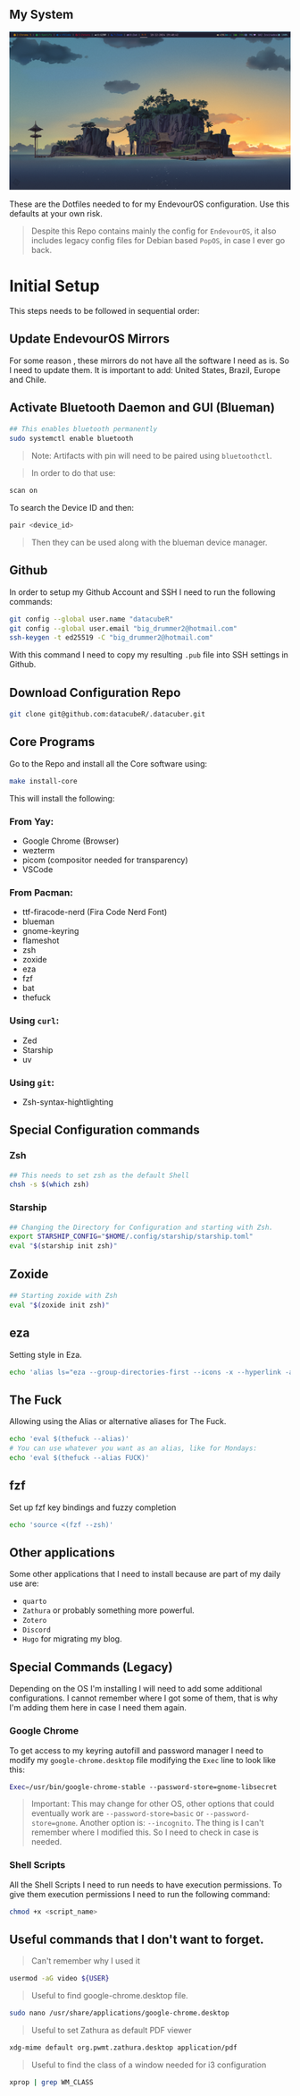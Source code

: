 ## My System

![](my_desktop.png)

These are the Dotfiles needed to for my EndevourOS configuration. Use this defaults at your own risk.

> Despite this Repo contains mainly the config for `EndevourOS`, it also includes legacy config files for Debian based `PopOS`, in case I ever go back.

# Initial Setup

This steps needs to be followed in sequential order:

## Update EndevourOS Mirrors

For some reason , these mirrors do not have all the software I need as is. So I need to update them. It is important to add: United States, Brazil, Europe and Chile.

## Activate Bluetooth Daemon and GUI (Blueman)

```bash
## This enables bluetooth permanently
sudo systemctl enable bluetooth
```
> Note: Artifacts with pin will need to be paired using `bluetoothctl`.

> In order to do that use:

```bash
scan on
```

To search the Device ID and then:

```bash
pair <device_id>
```

> Then they can be used along with the blueman device manager.

## Github

In order to setup my Github Account and SSH I need to run the following commands:

```bash
git config --global user.name "datacubeR"
git config --global user.email "big_drummer2@hotmail.com"
ssh-keygen -t ed25519 -C "big_drummer2@hotmail.com"
```

With this command I need to copy my resulting `.pub` file into SSH settings in Github.

## Download Configuration Repo

```bash
git clone git@github.com:datacubeR/.datacuber.git
```

## Core Programs

Go to the Repo and install all the Core software using:

```bash
make install-core
```

This will install the following:

### From Yay:
  * Google Chrome (Browser)
  * wezterm
  * picom (compositor needed for transparency)
  * VSCode


### From Pacman:
  * ttf-firacode-nerd (Fira Code Nerd Font)
  * blueman
  * gnome-keyring
  * flameshot
  * zsh
  * zoxide
  * eza
  * fzf
  * bat
  * thefuck

### Using `curl`:
  * Zed
  * Starship
  * uv

### Using `git`:
  * Zsh-syntax-hightlighting


## Special Configuration commands

### Zsh
```bash
## This needs to set zsh as the default Shell
chsh -s $(which zsh)
```

### Starship

```bash
## Changing the Directory for Configuration and starting with Zsh.
export STARSHIP_CONFIG="$HOME/.config/starship/starship.toml"
eval "$(starship init zsh)"
```
## Zoxide

```bash
## Starting zoxide with Zsh
eval "$(zoxide init zsh)"
```

## eza

Setting style in Eza.
```bash
echo 'alias ls="eza --group-directories-first --icons -x --hyperlink -a --show-symlinks --color=always"'
```

## The Fuck

Allowing using the Alias or alternative aliases for The Fuck.
```bash
echo 'eval $(thefuck --alias)'
# You can use whatever you want as an alias, like for Mondays:
echo 'eval $(thefuck --alias FUCK)'
```

## fzf

Set up fzf key bindings and fuzzy completion
```bash
echo 'source <(fzf --zsh)'
```

## Other applications

Some other applications that I need to install because are part of my daily use are:

* `quarto`
* `Zathura` or probably something more powerful.
* `Zotero`
* `Discord`
* `Hugo` for migrating my blog.


## Special Commands (Legacy)
Depending on the OS I'm installing I will need to add some additional configurations. I cannot remember where I got some of them, that is why I'm adding them here in case I need them again.

### Google Chrome
To get access to my keyring autofill and password manager I need to modify my `google-chrome.desktop` file modifying the `Exec` line to look like this:

```bash
Exec=/usr/bin/google-chrome-stable --password-store=gnome-libsecret
```

> Important:
> This may change for other OS, other options that could eventually work are `--password-store=basic` or `--password-store=gnome`. Another option is:  `--incognito`. The thing is I can't remember where I modified this. So I need to check in case is needed.

### Shell Scripts

All the Shell Scripts I need to run needs to have execution permissions. To give them execution permissions I need to run the following command:

```bash
chmod +x <script_name>
```

## Useful commands that I don't want to forget.

> Can't remember why I used it
```bash
usermod -aG video ${USER}
```

> Useful to find google-chrome.desktop file.
```bash
sudo nano /usr/share/applications/google-chrome.desktop
```

> Useful to set Zathura as default PDF viewer
```bash
xdg-mime default org.pwmt.zathura.desktop application/pdf
```

> Useful to find the class of a window needed for i3 configuration
```bash
xprop | grep WM_CLASS
```
